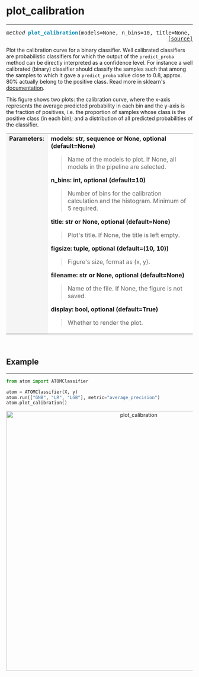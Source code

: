# plot_calibration
------------------

<pre><em>method</em> <strong style="color:#008AB8">plot_calibration</strong>(models=None, n_bins=10, title=None, figsize=(10, 10), filename=None, display=True)
<div align="right"><a href="https://github.com/tvdboom/ATOM/blob/master/atom/plots.py#L2076">[source]</a></div></pre>
Plot the calibration curve for a binary classifier.
 Well calibrated classifiers are probabilistic classifiers for which the
 output of the `predict_proba` method can be directly interpreted as a
 confidence level. For instance a well calibrated (binary) classifier
 should classify the samples such that among the samples to which it gave
 a `predict_proba` value close to 0.8, approx. 80% actually belong to the
 positive class. Read more in sklearn's
 [documentation](https://scikit-learn.org/stable/modules/calibration.html).
 
 This figure shows two plots: the calibration curve, where
 the x-axis represents the average predicted probability in each bin and the
 y-axis is the fraction of positives, i.e. the proportion of samples whose
 class is the positive class (in each bin); and a distribution of all
 predicted probabilities of the classifier.
<table width="100%">
<tr>
<td width="15%" style="vertical-align:top; background:#F5F5F5;"><strong>Parameters:</strong></td>
<td width="75%" style="background:white;">
<strong>models: str, sequence or None, optional (default=None)</strong>
<blockquote>
Name of the models to plot. If None, all models in the pipeline are selected.
</blockquote>
<strong>n_bins: int, optional (default=10)</strong>
<blockquote>
Number of bins for the calibration calculation and the histogram.
 Minimum of 5 required.
</blockquote>
<strong>title: str or None, optional (default=None)</strong>
<blockquote>
Plot's title. If None, the title is left empty.
</blockquote>
<strong>figsize: tuple, optional (default=(10, 10))</strong>
<blockquote>
Figure's size, format as (x, y).
</blockquote>
<strong>filename: str or None, optional (default=None)</strong>
<blockquote>
Name of the file. If None, the figure is not saved.
</blockquote>
<strong>display: bool, optional (default=True)</strong>
<blockquote>
Whether to render the plot.
</blockquote>
</tr>
</table>
<br />



## Example
----------

```python
from atom import ATOMClassifier

atom = ATOMClassifier(X, y)
atom.run(["GNB", "LR", "LGB"], metric="average_precision")
atom.plot_calibration()
```
<div align="center">
    <img src="../../../img/plots/plot_calibration.png" alt="plot_calibration" width="700" height="700"/>
</div>
